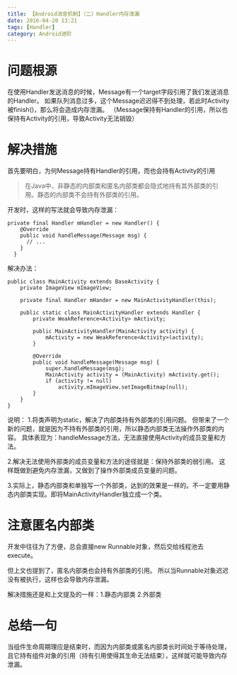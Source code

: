 ```yaml
---
title: 【Android消息机制】（二）Handler内存泄漏
date: 2016-04-20 13:21
tags: [Handler]  
category: Android进阶
---
```

# 问题根源
在使用Handler发送消息的时候，Message有一个target字段引用了我们发送消息的Handler。 如果队列消息过多，这个Message迟迟得不到处理，若此时Activity被finish()，那么将会造成内存泄漏。 （Message保持有Handler的引用，所以也保持有Activity的引用，导致Activity无法销毁）
<!-- more -->
# 解决措施
首先要明白，为何Message持有Handler的引用，而也会持有Activity的引用
>在Java中，非静态的内部类和匿名内部类都会隐式地持有其外部类的引用。静态的内部类不会持有外部类的引用。

开发时，这样的写法就会导致内存泄漏：
```
private final Handler mHandler = new Handler() {
    @Override
    public void handleMessage(Message msg) {
      // ... 
    }
  }
```
解决办法：
```
public class MainActivity extends BaseActivity {
    private ImageView mImageView;

    private final Handler mHander = new MainActivityHandler(this);

    public static class MainActivityHandler extends Handler {
        private WeakReference<Activity> mActivity;

        public MainActivityHandler(MainActivity activity) {
            mActivity = new WeakReference<Activity>(activity);
        }

        @Override
        public void handleMessage(Message msg) {
            super.handleMessage(msg);
            MainActivity activity = (MainActivity) mActivity.get();
            if (activity != null)
                activity.mImageView.setImageBitmap(null);
        }
    }
}
```
说明：
1.将类声明为static，解决了内部类持有外部类的引用问题。 但带来了一个新的问题，就是因为不持有外部类的引用，所以静态内部类无法操作外部类的内容。 具体表现为：handleMessage方法，无法直接使用Activity的成员变量和方法。

2.解决无法使用外部类的成员变量和方法的途径就是：保持外部类的弱引用。 这样既做到避免内存泄漏，又做到了操作外部类成员变量的问题。

3.实际上，静态内部类和单独写一个外部类，达到的效果是一样的。不一定要用静态内部类实现。即将MainActivityHandler独立成一个类。

# 注意匿名内部类
开发中往往为了方便，总会直接new Runnable对象，然后交给线程池去execute。 

但上文也提到了，匿名内部类也会持有外部类的引用。 所以当Runnable对象迟迟没有被执行，这样也会导致内存泄漏。

解决措施还是和上文提及的一样：1.静态内部类 2.外部类

# 总结一句
当组件生命周期理应是结束时，而因为内部类或匿名内部类长时间处于等待处理，且它持有组件对象的引用（持有引用使得其生命无法结束），这样就可能导致内存泄漏。

